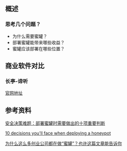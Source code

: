 ## 概述

### 思考几个问题？
* 为什么需要蜜罐？
* 部署蜜罐能带来哪些收益？
* 蜜罐应该部署在哪些位置？

## 商业软件对比
### 长亭-谛听
[官网地址](https://www.chaitin.cn/zh/dsensor)


## 参考资料
[安全决策难题：部署蜜罐时需要做出的十项重要判断](http://netsecurity.51cto.com/art/201610/518841.htm)

[10 decisions you'll face when deploying a honeypot](https://www.csoonline.com/article/3128818/data-protection/10-decisions-youll-face-when-deploying-a-honeypot.html)

[为什么这么多创业公司都在做“蜜罐”？也许这篇文章能告诉你](https://www.freebuf.com/articles/database/109322.html)
